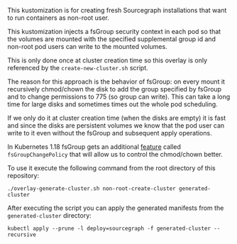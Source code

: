 This kustomization is for creating fresh Sourcegraph installations that want to run containers as non-root user.

This kustomization injects a fsGroup security context in each pod so that the volumes are mounted with the
specified supplemental group id and non-root pod users can write to the mounted volumes.

This is only done once at cluster creation time so this overlay is only referenced by the `create-new-cluster.sh`
script.

The reason for this approach is the behavior of fsGroup: on every mount it recursively chmod/chown the disk to add
the group specified by fsGroup and to change permissions to 775 (so group can write). This can take a long time for
large disks and sometimes times out the whole pod scheduling.

If we only do it at cluster creation time (when the disks are empty) it is fast and since the disks are persistent
volumes we know that the pod user can write to it even without the fsGroup and subsequent apply operations.

In Kubernetes 1.18 fsGroup gets an additional [feature](https://kubernetes.io/docs/tasks/configure-pod-container/security-context/#configure-volume-permission-and-ownership-change-policy-for-pods)
called `fsGroupChangePolicy` that will allow us to control the chmod/chown better. 

To use it execute the following command from the root directory of this repository:

```shell script
./overlay-generate-cluster.sh non-root-create-cluster generated-cluster
```

After executing the script you can apply the generated manifests from the `generated-cluster` directory:

```shell script
kubectl apply --prune -l deploy=sourcegraph -f generated-cluster --recursive
```

